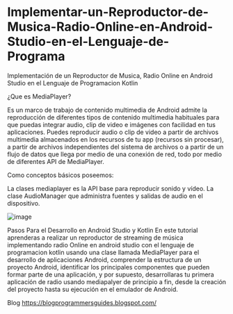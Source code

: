 # Implementar-un-Reproductor-de-Musica-Radio-Online-en-Android-Studio-en-el-Lenguaje-de-Programa
Implementación de un Reproductor de Musica, Radio Online en Android Studio en el Lenguaje de Programacion Kotlin

¿Que es MediaPlayer?

Es un marco de trabajo de contenido multimedia de Android admite la reproducción de diferentes tipos de contenido multimedia habituales para que puedas integrar audio, clip de video e imágenes con facilidad en tus aplicaciones. Puedes reproducir audio o clip de video a partir de archivos multimedia almacenados en los recursos de tu app (recursos sin procesar), a partir de archivos independientes del sistema de archivos o a partir de un flujo de datos que llega por medio de una conexión de red, todo por medio de diferentes API de MediaPlayer.

Como conceptos básicos poseemos:

La clases mediaplayer es la API base para reproducir sonido y vídeo.
La clase AudioManager que administra fuentes y salidas de audio en el dispositivo.

![image](https://user-images.githubusercontent.com/81777537/147771239-762669c1-8108-427a-bd4b-cd77a852a0b3.png)

Pasos Para el Desarrollo en Android Studio y Kotlin
En este tutorial aprenderas a realizar un reproductor de streaming de música implementando radio Online en android studio con el lenguaje de programacion kotlin usando una clase llamada MediaPlayer para el desarrollo de aplicaciones Android, comprender la estructura de un proyecto Android, identificar los principales componentes que pueden formar parte de una aplicación, y por supuesto, desarrollaras tu primera aplicación  de radio usando mediapalyer de principio a fin, desde la creación del proyecto hasta su ejecución en el emulador de Android.

Blog https://blogprogrammersguides.blogspot.com/
